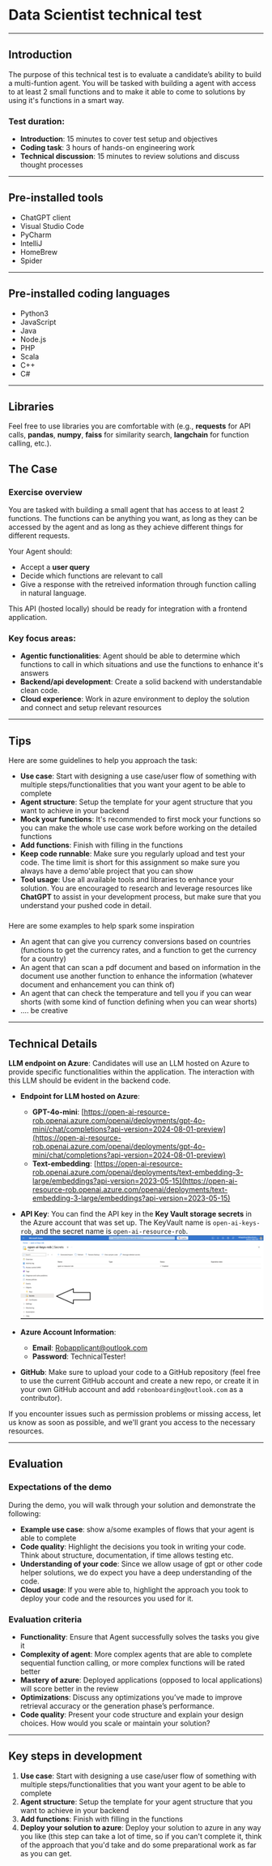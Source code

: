 # Data Scientist technical test

---

## Introduction

The purpose of this technical test is to evaluate a candidate’s ability to build a multi-funtion agent. You will be tasked with building a agent with access to at least 2 small functions and to make it able to come to solutions by using it's functions in a smart way.

### Test duration:
- **Introduction**: 15 minutes to cover test setup and objectives
- **Coding task**: 3 hours of hands-on engineering work
- **Technical discussion**: 15 minutes to review solutions and discuss thought processes

---

## Pre-installed tools

- ChatGPT client
- Visual Studio Code
- PyCharm
- IntelliJ
- HomeBrew
- Spider
---

## Pre-installed coding languages

- Python3
- JavaScript
- Java
- Node.js
- PHP
- Scala
- C++
- C#

---
## Libraries
Feel free to use libraries you are comfortable with (e.g., **requests** for API calls, **pandas**, **numpy**, **faiss** for similarity search, **langchain** for function calling, etc.).


## The Case

### Exercise overview
You are tasked with building a small agent that has access to at least 2 functions. The functions can be anything you want, as long as they can be accessed by the agent and as long as they achieve different things for different requests.

Your Agent should:
- Accept a **user query** 
- Decide which functions are relevant to call
- Give a response with the retreived information through function calling in natural language. 

This API (hosted locally) should be ready for integration with a frontend application.

### Key focus areas:
- **Agentic functionalities**: Agent should be able to determine which functions to call in which situations and use the functions to enhance it's answers
- **Backend/api development**: Create a solid backend with understandable clean code. 
- **Cloud experience**: Work in azure environment to deploy the solution and connect and setup relevant resources


---

## Tips

Here are some guidelines to help you approach the task:

- **Use case**: Start with designing a use case/user flow of something with multiple steps/functionalities that you want your agent to be able to complete
- **Agent structure**: Setup the template for your agent structure that you want to achieve in your backend
- **Mock your functions**: It's recommended to first mock your functions so you can make the whole use case work before working on the detailed functions
- **Add functions**: Finish with filling in the functions
- **Keep code runnable**: Make sure you regularly upload and test your code. The time limit is short for this assignment so make sure you always have a demo'able project that you can show
- **Tool usage**: Use all available tools and libraries to enhance your solution. You are encouraged to research and leverage resources like **ChatGPT** to assist in your development process, but make sure that you understand your pushed code in detail.

###
Here are some examples to help spark some inspiration
- An agent that can give you currency conversions based on countries (functions to get the currency rates, and a function to get the currency for a country)
- An agent that can scan a pdf document and based on information in the document use another function to enhance the information (whatever document and enhancement you can think of)
- An agent that can check the temperature and tell you if you can wear shorts (with some kind of function defining when you can wear shorts)
- .... be creative

---

## Technical Details

**LLM endpoint on Azure**: Candidates will use an LLM hosted on Azure to provide specific functionalities within the application. The interaction with this LLM should be evident in the backend code.

- **Endpoint for LLM hosted on Azure**: 
  - **GPT-4o-mini**: [https://open-ai-resource-rob.openai.azure.com/openai/deployments/gpt-4o-mini/chat/completions?api-version=2024-08-01-preview](https://open-ai-resource-rob.openai.azure.com/openai/deployments/gpt-4o-mini/chat/completions?api-version=2024-08-01-preview)
  - **Text-embedding**: [https://open-ai-resource-rob.openai.azure.com/openai/deployments/text-embedding-3-large/embeddings?api-version=2023-05-15](https://open-ai-resource-rob.openai.azure.com/openai/deployments/text-embedding-3-large/embeddings?api-version=2023-05-15)
  
- **API Key**: You can find the API key in the **Key Vault storage secrets** in the Azure account that was set up. The KeyVault name is `open-ai-keys-rob`, and the secret name is `open-ai-resource-rob`.
  ![image](Azure%20highlighted.png)

- **Azure Account Information**:
  - **Email**: Robapplicant@outlook.com
  - **Password**: TechnicalTester!

- **GitHub**: Make sure to upload your code to a GitHub repository (feel free to use the current GitHub account and create a new repo, or create it in your own GitHub account and add `robonboarding@outlook.com` as a contributor).

If you encounter issues such as permission problems or missing access, let us know as soon as possible, and we'll grant you access to the necessary resources.

---

## Evaluation

### Expectations of the demo

During the demo, you will walk through your solution and demonstrate the following:
- **Example use case**: show a/some examples of flows that your agent is able to complete
- **Code quality**: Highlight the decisions you took in writing your code. Think about structure, documentation, if time allows testing etc.
- **Understanding of your code**: Since we allow usage of gpt or other code helper solutions, we do expect you have a deep understanding of the code.
- **Cloud usage**: If you were able to, highlight the approach you took to deploy your code and the resources you used for it.

### Evaluation criteria

- **Functionality**: Ensure that Agent successfully solves the tasks you give it
- **Complexity of agent**: More complex agents that are able to complete sequential function calling, or more complex functions will be rated better
- **Mastery of azure**: Deployed applications (opposed to local applications) will score better in the review
- **Optimizations**: Discuss any optimizations you’ve made to improve retrieval accuracy or the generation phase’s performance.
- **Code quality**: Present your code structure and explain your design choices. How would you scale or maintain your solution?

---

## Key steps in development

1. **Use case**: Start with designing a use case/user flow of something with multiple steps/functionalities that you want your agent to be able to complete
2. **Agent structure**: Setup the template for your agent structure that you want to achieve in your backend
3. **Add functions**: Finish with filling in the functions
4. **Deploy your solution to azure**: Deploy your solution to azure in any way you like (this step can take a lot of time, so if you can't complete it, think of the approach that you'd take and do some preparational work as far as you can get.

